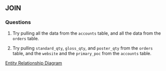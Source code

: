 ## JOIN

### Questions

1. Try pulling all the data from the ```accounts``` table, and all the data from the ```orders``` table.

2. Try pulling ```standard_qty```, ```gloss_qty```, and ```poster_qty``` from the ```orders``` table, and the ```website``` and the ```primary_poc``` from the ```accounts``` table. 

[Entity Relationship Diagram](https://user-images.githubusercontent.com/122201501/216366555-d9a100f4-a9bf-4bba-b92d-9ce6c1c4a030.png)
